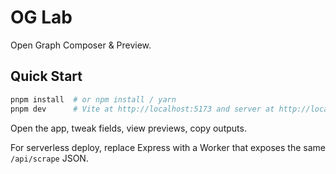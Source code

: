 # OG Lab

Open Graph Composer & Preview.

## Quick Start

```sh
pnpm install  # or npm install / yarn
pnpm dev      # Vite at http://localhost:5173 and server at http://localhost:8787
```

Open the app, tweak fields, view previews, copy outputs.

For serverless deploy, replace Express with a Worker that exposes the same `/api/scrape` JSON.
